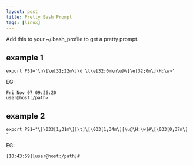 ```yaml
---
layout: post
title: Pretty Bash Prompt
tags: [linux]
---
```

Add this to your ~/.bash_profile to get a pretty prompt.

<!--break-->

## example 1

```
export PS1='\n\[\e[31;22m\]\d \t\e[32;0m\n\u@\[\e[32;0m\]\H:\w>'
```

EG:

```
Fri Nov 07 09:26:20
user@host:/path>
```

## example 2

```
export PS1="\[\033[1;31m\][\t]\[\033[1;34m\][\u@\H:\w]#\[\033[0;37m\] "
```

EG:

```
[10:43:59][user@host:/path]#
```
